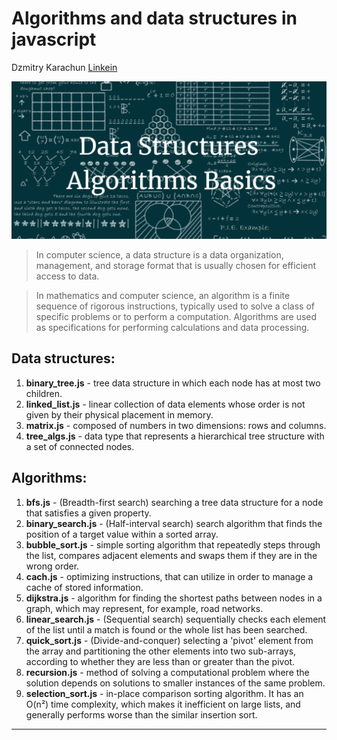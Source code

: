 # Algorithms and data structures in javascript

Dzmitry Karachun [Linkein](https://www.linkedin.com/in/dzmitry-karachun/)

![ADS](./images/ADS.png)

> In computer science, a data structure is a data organization, management, and storage format that is usually chosen for efficient access to data.

> In mathematics and computer science, an algorithm is a finite sequence of rigorous instructions, typically used to solve a class of specific problems or to perform a computation. Algorithms are used as specifications for performing calculations and data processing.

## Data structures:

1. **binary_tree.js** - tree data structure in which each node has at most two children.
2. **linked_list.js** - linear collection of data elements whose order is not given by their physical placement in memory.
3. **matrix.js** - composed of numbers in two dimensions: rows and columns.
4. **tree_algs.js** - data type that represents a hierarchical tree structure with a set of connected nodes.

## Algorithms:

1. **bfs.js** - (Breadth-first search) searching a tree data structure for a node that satisfies a given property.
2. **binary_search.js** - (Half-interval search) search algorithm that finds the position of a target value within a sorted array.
3. **bubble_sort.js** - simple sorting algorithm that repeatedly steps through the list, compares adjacent elements and swaps them if they are in the wrong order.
4. **cach.js** - optimizing instructions, that can utilize in order to manage a cache of stored information.
5. **dijkstra.js** - algorithm for finding the shortest paths between nodes in a graph, which may represent, for example, road networks.
6. **linear_search.js** - (Sequential search) sequentially checks each element of the list until a match is found or the whole list has been searched.
7. **quick_sort.js** - (Divide-and-conquer) selecting a 'pivot' element from the array and partitioning the other elements into two sub-arrays, according to whether they are less than or greater than the pivot.
8. **recursion.js** - method of solving a computational problem where the solution depends on solutions to smaller instances of the same problem.
9. **selection_sort.js** - in-place comparison sorting algorithm. It has an O(n²) time complexity, which makes it inefficient on large lists, and generally performs worse than the similar insertion sort.

---

